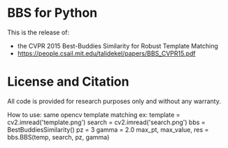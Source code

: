 BBS for Python 
==================

This is the release of:
 - the CVPR 2015 Best-Buddies Similarity for Robust Template Matching
 - https://people.csail.mit.edu/talidekel/papers/BBS_CVPR15.pdf

License and Citation
====================

All code is provided for research purposes only and without any warranty. 


How to use:
 same opencv template matching
 ex:
        template = cv2.imread('template.png')
        search = cv2.imread('search.png')
        bbs = BestBuddiesSimilarity()
        pz = 3
        gamma = 2.0
        max_pt, max_value, res = bbs.BBS(temp, search, pz, gamma)

 
